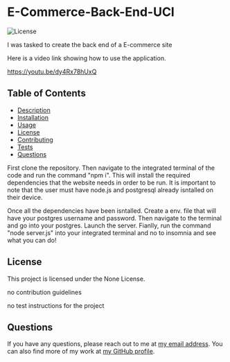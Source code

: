 # E-Commerce-Back-End-UCI

![License](https://img.shields.io/badge/license-None-blue.svg)

I was tasked to create the back end of a E-commerce site

Here is a video link showing how to use the application.

https://youtu.be/dy4Rx78hUxQ

## Table of Contents

- [Description](#description)
- [Installation](#installation)
- [Usage](#usage)
- [License](#license)
- [Contributing](#contributing)
- [Tests](#tests)
- [Questions](#questions)

First clone the repository. Then navigate to the integrated terminal of the code and run the command "npm i". This will install the required dependencies that the website needs in order to be run. It is important to note that the user must have node.js and postgresql already isntalled on their device. 

Once all the dependencies have been isntalled. Create a env. file that will have your postgres username and password. Then navigate to the terminal and go into your postgres. Launch the server. Fianlly, run the command "node server.js" into your integrated terminal and no to insomnia and see what you can do!

## License

This project is licensed under the None License.

no contribution guidelines

no test instructions for the project

## Questions

If you have any questions, please reach out to me at [my email address](jason1094dang@gmail.com). You can also find more of my work at [my GitHub profile](https://github.com/jasondang4).
